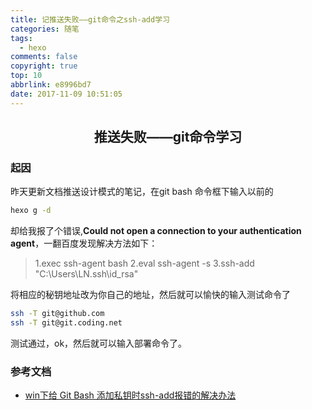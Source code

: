 ```yaml
---
title: 记推送失败——git命令之ssh-add学习
categories: 随笔
tags:
  - hexo
comments: false
copyright: true
top: 10
abbrlink: e8996bd7
date: 2017-11-09 10:51:05
---
```


## <center>推送失败——git命令学习</center>

### 起因

昨天更新文档推送设计模式的笔记，在git bash 命令框下输入以前的

```bash
hexo g -d
```

却给我报了个错误,**Could not open a connection to your authentication agent**，一翻百度发现解决方法如下：
<!--more-->
> 1.exec ssh-agent bash
2.eval ssh-agent -s
3.ssh-add "C:\Users\LN\.ssh\id_rsa"

将相应的秘钥地址改为你自己的地址，然后就可以愉快的输入测试命令了

```bash
ssh -T git@github.com
ssh -T git@git.coding.net
```

测试通过，ok，然后就可以输入部署命令了。

### 参考文档
- [win下给 Git Bash 添加私钥时ssh-add报错的解决办法](http://www.jianshu.com/p/1adbd697b249)